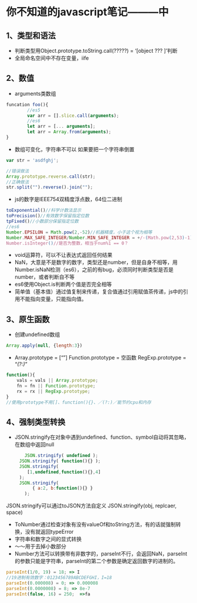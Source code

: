 # 你不知道的javascript笔记———中
## 1、类型和语法
* 判断类型用Object.prototype.toString.call(?????) = ‘[object   ??? ]’判断
* 全局命名空间中不存在变量，iife

## 2、数值
* arguments类数组
```javascript
funcation foo(){
 		//es5
		var arr = [].slice.call(arguments);
		//es6
		let arr = [... arguments];
		let arr = Array.from(arguments);
}
```
* 数组可变化，字符串不可以
如果要把一个字符串倒置
```javascript
var str = 'asdfghj';

//错误做法
Array.prototype.reverse.call(str);
//正确做法
str.split("").reverse().join("");
```
* js的数字是IEEE754双精度浮点数，64位二进制
```javascript
toExponential()//科学计数法显示
toPrecision()//有效数字保留指定位数
tpFixed()//小数部分保留指定位数
//es6
Number.EPSILON = Math.pow(2,-52)//机器精度，小于这个视为相等
Number.MAX_SAFE_INTEGER/Number.MIN_SAFE_INTEGER = +/-(Math.pow(2,53)-1) //整数安全范围
Number.isInteger()//是否为整数，相当于num%1 == 0？
```
* void运算符，可以不让表达式返回任何结果
* NaN，大意是不是数字的数字，类型还是number，但是自身不相等，用Number.isNaN检测（es6），之前的有bug，必须同时判断类型是否是number，或者判断自不等
* es6使用Object.is判断两个值是否完全相等
* 简单值（基本值）通过值复制来传递，复合值通过引用赋值茶传递，js中的引用不能指向变量，只能指向值。

## 3、原生函数
* 创建undefined数组
```javascript
Array.apply(null, {length:3})
```
* Array.prototype = [“”]
Function.prototype = 空函数
RegExp.prototype = “_(?:)_”
```javascript
function(){
	vals = vals || Array.prototype;
	fn = fn || Function.prototype;
	rx = rx || RegExp.prototype;
}
//使用prototype不用[]、function(){}、／(?:)／能节约cpu和内存
```

## 4、强制类型转换
* JSON.stringify在对象中遇到undefined、function、symbol自动将其忽略，在数组中返回null
```javascript
	   JSON.stringify( undefined );     JSON.stringify( function(){} );     JSON.stringify(        [1,undefined,function(){},4]     );     JSON.stringify(	      { a:2, b:function(){} }
	   );
```
JSON.stringify可以通过toJSON方法自定义
JSON.stringify(obj,  replcaer,  space)
* ToNumber通过检查对象有没有valueOf和toString方法，有的话就强制转换，没有就返回typeError
* 字符串和数字之间的显式转换
* ～～用于去掉小数部分
* Number方法可以转换带有非数字的，parseInt不行，会返回NaN，parseInt的参数只能是字符串，parseInt的第二个参数是确定返回数字的进制的。
```javascript
parseInt(1/0, 19) = 18; => I
//19进制有效数字：0123456789ABCDEFGHI，I=18
parseInt(0.000008) = 0; => 0.000008
parseInt(0.0000008) = 8; => 8e-7
parseInt(false, 16) = 250;  =>fa
```